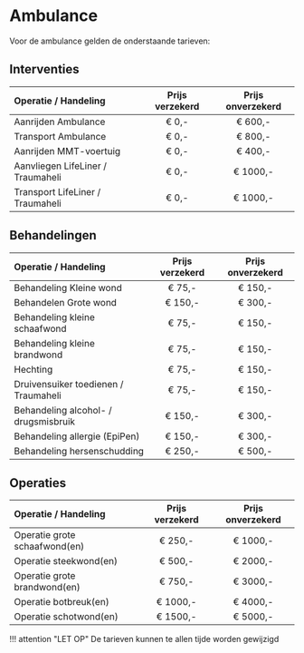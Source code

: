 # Ambulance

Voor de ambulance gelden de onderstaande tarieven:

## Interventies

| Operatie / Handeling | Prijs verzekerd | Prijs onverzekerd |
|:--------------------|:---------------:|:-----------------:|
| Aanrijden Ambulance | € 0,- | € 600,- |
| Transport Ambulance | € 0,- | € 800,- |
| Aanrijden MMT-voertuig | € 0,- | € 400,- |
| Aanvliegen LifeLiner / Traumaheli | € 0,- | € 1000,- |
| Transport LifeLiner / Traumaheli | € 0,- | € 1000,- |

## Behandelingen

| Operatie / Handeling | Prijs verzekerd | Prijs onverzekerd |
|:--------------------|:---------------:|:-----------------:|
| Behandeling Kleine wond               | € 75,- | € 150,- |
| Behandelen Grote wond                 | € 150,- | € 300,- |
| Behandeling kleine schaafwond         | € 75,- | € 150,- |
| Behandeling kleine brandwond          | € 75,- | € 150,- |
| Hechting                              | € 75,- | € 150,-  |
| Druivensuiker toedienen / Traumaheli  | € 75,- | € 150,- |
| Behandeling alcohol- / drugsmisbruik  | € 150,- | € 300,- |
| Behandeling allergie (EpiPen)         | € 150,- | € 300,- |
| Behandeling hersenschudding           | € 250,- | € 500,- |

## Operaties

| Operatie / Handeling | Prijs verzekerd | Prijs onverzekerd |
|:--------------------|:---------------:|:-----------------:|
| Operatie grote schaafwond(en)         | € 250,- | € 1000,- |
| Operatie steekwond(en)                | € 500,- | € 2000,- |
| Operatie grote brandwond(en)          | € 750,- | € 3000,- |
| Operatie botbreuk(en)                 | € 1000,- | € 4000,- |
| Operatie schotwond(en)                | € 1500,- | € 5000,- |

!!! attention "LET OP"
    De tarieven kunnen te allen tijde worden gewijzigd 
